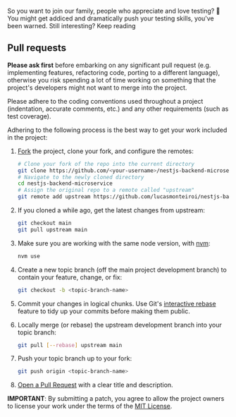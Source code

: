 So you want to join our family, people who appreciate and love testing? 💜
You might get addiced and dramatically push your testing skills, you've been warned. Still interesting? Keep reading

<a name="pull-requests"></a>
## Pull requests

**Please ask first** before embarking on any significant pull request (e.g.
implementing features, refactoring code, porting to a different language),
otherwise you risk spending a lot of time working on something that the
project's developers might not want to merge into the project.

Please adhere to the coding conventions used throughout a project (indentation,
accurate comments, etc.) and any other requirements (such as test coverage).

Adhering to the following process is the best way to get your work
included in the project:

1. [Fork](https://github.com/LucasMonteiroi/nestjs-backend-microservice/fork) the project, clone your
   fork, and configure the remotes:

   ```bash
   # Clone your fork of the repo into the current directory
   git clone https://github.com/<your-username>/nestjs-backend-microservice.git
   # Navigate to the newly cloned directory
   cd nestjs-backend-microservice
   # Assign the original repo to a remote called "upstream"
   git remote add upstream https://github.com/lucasmonteiroi/nestjs-backend-microservice.git
   ```

2. If you cloned a while ago, get the latest changes from upstream:

   ```bash
   git checkout main
   git pull upstream main
   ```
3. Make sure you are working with the same node version, with [nvm](https://github.com/LucasMonteiroi/nestjs-backend-microservice/blob/staging/.nvmrc):
   ```bash
   nvm use
   ```

3. Create a new topic branch (off the main project development branch) to
   contain your feature, change, or fix:

   ```bash
   git checkout -b <topic-branch-name>
   ```

4. Commit your changes in logical chunks. Use Git's
   [interactive rebase](https://help.github.com/articles/about-git-rebase/)
   feature to tidy up your commits before making them public.

5. Locally merge (or rebase) the upstream development branch into your topic branch:

   ```bash
   git pull [--rebase] upstream main
   ```

6. Push your topic branch up to your fork:

   ```bash
   git push origin <topic-branch-name>
   ```

7. [Open a Pull Request](https://github.com/LucasMonteiroi/nestjs-backend-microservice/pulls)
    with a clear title and description.

**IMPORTANT**: By submitting a patch, you agree to allow the project
owners to license your work under the terms of the [MIT License](https://github.com/LucasMonteiroi/nestjs-backend-microservice/blob/staging/LICENSE).
